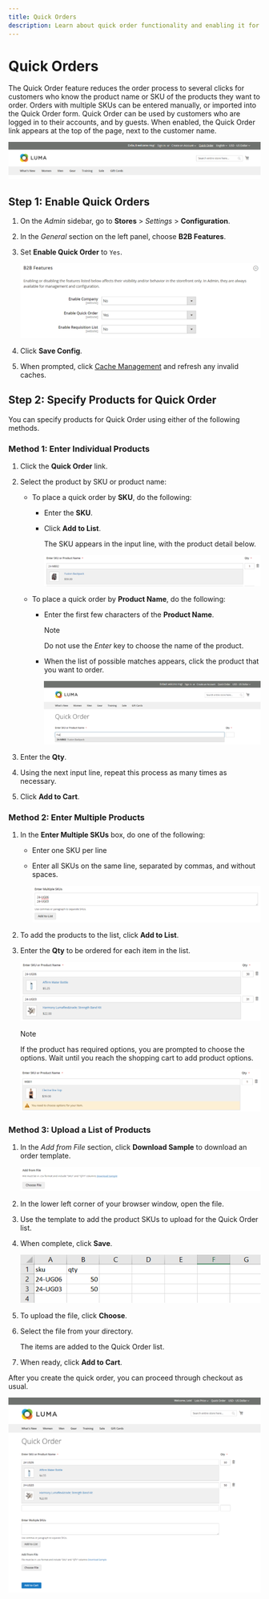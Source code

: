 ```yaml
---
title: Quick Orders
description: Learn about quick order functionality and enabling it for your customers.
---
```

# Quick Orders

The Quick Order feature reduces the order process to several clicks for customers who know the product name or SKU of the products they want to order. Orders with multiple SKUs can be entered manually, or imported into the Quick Order form. Quick Order can be used by customers who are logged in to their accounts, and by guests. When enabled, the Quick Order link appears at the top of the page, next to the customer name.

![Quick Order Link](./assets/quick-order-link.png)<!-- zoom -->

## Step 1: Enable Quick Orders

1. On the _Admin_ sidebar, go to **Stores** > _Settings_ > **Configuration**.

1. In the _General_ section on the left panel, choose **B2B Features**.

1. Set **Enable Quick Order** to `Yes`.

    ![Enable Quick Order](./assets/quick-orders-config.png)<!-- zoom -->

1. Click **Save Config**.

1. When prompted, click [Cache Management](https://docs.magento.com/user-guide/system/cache-management.html) and refresh any invalid caches.

## Step 2: Specify Products for Quick Order

You can specify products for Quick Order using either of the following methods.

### Method 1: Enter Individual Products

1. Click the **Quick Order** link.

1. Select the product by SKU or product name:

   - To place a quick order by **SKU**, do the following:

      - Enter the **SKU**.

      - Click **Add to List**.

         The SKU appears in the input line, with the product detail below.

         ![Quick Order Detail](./assets/quick-order-product-detail.png)<!-- zoom -->

   - To place a quick order by **Product Name**, do the following:

      - Enter the first few characters of the **Product Name**.

         >[!NOTE]
         >
         >Do not use the _Enter_ key to choose the name of the product.

      - When the list of possible matches appears, click the product that you want to order.

          ![Click to Choose Product Name](./assets/quick-order-product-name.png)<!-- zoom -->

1. Enter the **Qty**.

1. Using the next input line, repeat this process as many times as necessary.

1. Click **Add to Cart**.

### Method 2: Enter Multiple Products

1. In the **Enter Multiple SKUs** box, do one of the following:

   - Enter one SKU per line

   - Enter all SKUs on the same line, separated by commas, and without spaces.

        ![Enter Multiple SKUs](./assets/quick-order-skus.png)<!-- zoom -->

1. To add the products to the list, click **Add to List**.

1. Enter the **Qty** to be ordered for each item in the list.

   ![Quick Order List](./assets/quick-order-skus-detail.png)<!-- zoom -->

   >[!NOTE]
   >
   >If the product has required options, you are prompted to choose the options. Wait until you reach the shopping cart to add product options.

   ![Choose Options](./assets/quick-order-skus-product-options.png)<!-- zoom -->

### Method 3: Upload a List of Products

1. In the _Add from File_ section, click **Download Sample** to download an order template.

    ![Add from File](./assets/quick-order-skus-add-from-file.png)<!-- zoom -->

1. In the lower left corner of your browser window, open the file.

1. Use the template to add the product SKUs to upload for the Quick Order list.

1. When complete, click **Save**.

    ![SKUs to Upload](./assets/quick-order-skus-add-from-file-sample.png)<!-- zoom -->

1. To upload the file, click **Choose**.

1. Select the file from your directory.

    The items are added to the Quick Order list.

1. When ready, click **Add to Cart**.

After you create the quick order, you can proceed through checkout as usual.

![Quick Order](./assets/quick-order-add-to-cart.png)<!-- zoom -->
